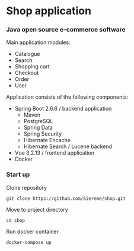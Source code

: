 # Shop application

### Java open source e-commerce software

Main application modules:
- Catalogue
- Search
- Shopping cart
- Checkout
- Order
- User

Application consists of the following components:
- Spring Boot 2.6.6 / backend application
  - Maven
  - PostgreSQL
  - Spring Data
  - Spring Security
  - Hibernate Ehcache
  - Hibernate Search / Lucene backend
- Vue 3.2.13 / frontend application
- Docker

### Start up

Clone repository
```
git clone https://github.com/Siereme/shop.git
```
Move to project directory
```
cd shop
```
Run docker container
```
docker-compose up
```